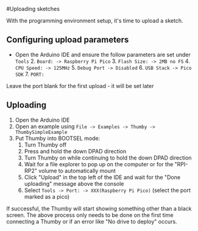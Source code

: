 #Uploading sketches

With the programming environment setup, it's time to upload a sketch.

## Configuring upload parameters
* Open the Arduino IDE and ensure the follow parameters are set under `Tools`
    2. `Board: -> Raspberry Pi Pico`
    3. `Flash Size: -> 2MB no FS`
    4. `CPU Speed: -> 125MHz`
    5. `Debug Port -> Disabled`
    6. `USB Stack -> Pico SDK`
    7. `PORT:`

Leave the port blank for the first upload - it will be set later

## Uploading
1. Open the Arduino IDE
2. Open an example using `File -> Examples -> Thumby -> ThumbySimpleExample`
3. Put Thumby into BOOTSEL mode:
    1. Turn Thumby off
    2. Press and hold the down DPAD direction
    3. Turn Thumby on while continuing to hold the down DPAD direction
    4. Wait for a file explorer to pop up on the computer or for the "RPI-RP2" volume to automatically mount
    5. Click "Upload" in the top left of the IDE and wait for the "Done uploading" message above the console
    6. Select `Tools -> Port: -> XXX(Raspberry Pi Pico)` (select the port marked as a pico)

If successful, the Thumby will start showing something other than a black screen. The above process only needs to be done on the first time connecting a Thumby or if an error like "No drive to deploy" occurs.